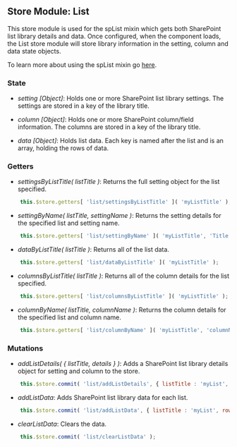 ## Store Module: List

This store module is used for the spList mixin which gets both SharePoint list library details and data. Once configured, when the component loads, the List store module will store library information in the setting, column and data state objects.

To learn more about using the spList mixin go <a href="./src/help/mixins/spList.md">here</a>.

### **State**
- *setting [Object]*: Holds one or more SharePoint list library settings. The settings are stored in a key of the library title.

- *column [Object]*: Holds one or more SharePoint column/field information. The columns are stored in a key of the library title.

- *data [Object]*: Holds list data. Each key is named after the list and is an array, holding the rows of data.

### **Getters**
- *settingsByListTitle( listTitle )*: Returns the full setting object for the list specified.

```javascript
	this.$store.getters[ 'list/settingsByListTitle' ]( 'myListTitle' );
```

- *settingByName( listTitle, settingName )*: Returns the setting details for the specified list and setting name.

```javascript
	this.$store.getters[ 'list/settingByName' ]( 'myListTitle', 'Title' );
```

- *dataByListTitle( listTitle )*: Returns all of the list data.

```javascript
	this.$store.getters[ 'list/dataByListTitle' ]( 'myListTitle' );
```

- *columnsByListTitle( listTitle )*: Returns all of the column details for the list specified.

```javascript
	this.$store.getters[ 'list/columnsByListTitle' ]( 'myListTitle' );
```

- *columnByName( listTitle, columnName )*: Returns the column details for the specified list and column name.

```javascript
	this.$store.getters[ 'list/columnByName' ]( 'myListTitle', 'columnName' );
```

### **Mutations**
- *addListDetails( { listTitle, details } )*: Adds a SharePoint list library details object for setting and column to the store.

```javascript
	this.$store.commit( 'list/addListDetails', { listTitle : 'myList', details : listDetails } );
```

- *addListData*: Adds SharePoint list library data for each list.

```javascript
	this.$store.commit( 'list/addListData', { listTitle : 'myList', rows : listDataRows } );
```

- *clearListData*: Clears the data.

```javascript
	this.$store.commit( 'list/clearListData' );
```
